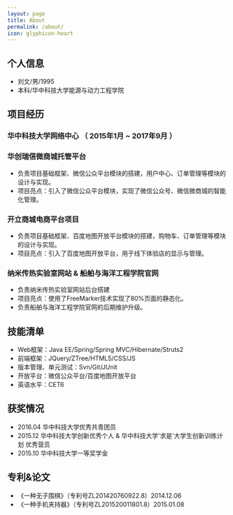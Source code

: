 ```yaml
---
layout: page
title: About
permalink: /about/
icon: glyphicon-heart
---
```


## 个人信息

 - 刘文/男/1995 
 - 本科/华中科技大学能源与动力工程学院 

## 项目经历

### 华中科技大学网络中心 （ 2015年1月 ~ 2017年9月 ）

### 华创瑞信微商城托管平台 
- 负责项目基础框架、微信公众平台模块的搭建，用户中心、订单管理等模块的设计与实现。
- 项目亮点：引入了微信公众平台模块，实现了微信公众号、微信微商城的智能化管理。

### 开立商城电商平台项目 
- 负责项目基础框架、百度地图开放平台模块的搭建，购物车、订单管理等模块的设计与实现。
- 项目亮点：引入了百度地图开放平台，用于线下体验店的显示与管理。

### 纳米传热实验室网站 & 船舶与海洋工程学院官网
- 负责纳米传热实验室网站后台搭建
- 项目亮点：使用了FreeMarker技术实现了80%页面的静态化。
- 负责船舶与海洋工程学院官网的后期维护升级。

## 技能清单
- Web框架：Java EE/Spring/Spring MVC/Hibernate/Struts2
- 前端框架：JQuery/ZTree/HTML5/CSS/JS
- 版本管理、单元测试：Svn/Git/JUnit
- 开放平台：微信公众平台/百度地图开放平台
- 英语水平：CET6
## 获奖情况
- 2016.04 华中科技大学优秀共青团员
- 2015.12 华中科技大学创新优秀个人 & 华中科技大学'求是'大学生创新训练计划 优秀营员
- 2015.10 华中科技大学一等奖学金

## 专利&论文
- 《一种无子围棋》（专利号ZL201420760922.8）2014.12.06
- 《一种手机夹持器》（专利号ZL201520011801.8）2015.01.08


